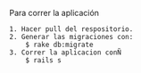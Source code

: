 Para correr la aplicación

	1. Hacer pull del respositorio.
	2. Generar las migraciones con:
		$ rake db:migrate
	3. Correr la aplicacion conÑ
		$ rails s
